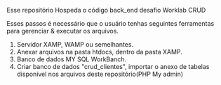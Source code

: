 Esse repositório Hospeda o código back_end desafio Worklab CRUD

Esses passos é necessário que o usuário tenhas seguintes ferramentas para gerenciar & executar os arquivos. 
1. Servidor XAMP, WAMP ou semelhantes.
2. Anexar arquivos na pasta htdocs, dentro da pasta XAMP.
3. Banco de dados MY SQL WorkBanch. 
4. Criar banco de dados "crud_clientes", importar o anexo de tabelas disponível nos arquivos deste repositório(PHP My admin)
